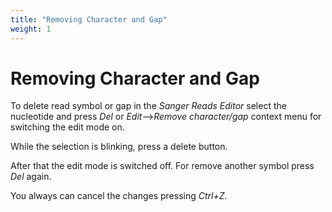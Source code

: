 ```yaml
---
title: "Removing Character and Gap"
weight: 1
---
```



# Removing Character and Gap

To delete read symbol or gap in the _Sanger Reads Editor_ select the nucleotide and press _Del_ or _Edit_–>_Remove_ _character/gap_ context menu for switching the edit mode on.

 While the selection is blinking, press a delete button.

 After that the edit mode is switched off. For remove another symbol press _Del_ again.

 You always can cancel the changes pressing _Ctrl+Z_.

